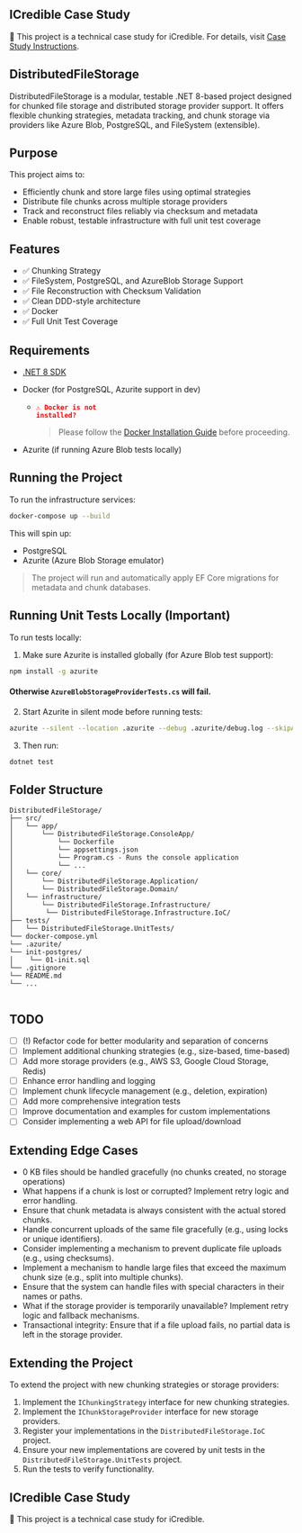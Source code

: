 ## ICredible Case Study

🔹 This project is a technical case study for iCredible. For details, visit [Case Study Instructions](./documentation/case-study/Senior_Software_Developer_Case_Study.pdf).

## DistributedFileStorage

DistributedFileStorage is a modular, testable .NET 8-based project designed for chunked file storage and distributed storage provider support. 
It offers flexible chunking strategies, metadata tracking, and chunk storage via providers like Azure Blob, PostgreSQL, and FileSystem (extensible).

## Purpose

This project aims to:
- Efficiently chunk and store large files using optimal strategies
- Distribute file chunks across multiple storage providers
- Track and reconstruct files reliably via checksum and metadata
- Enable robust, testable infrastructure with full unit test coverage

## Features

- ✅ Chunking Strategy
- ✅ FileSystem, PostgreSQL, and AzureBlob Storage Support
- ✅ File Reconstruction with Checksum Validation
- ✅ Clean DDD-style architecture
- ✅ Docker
- ✅ Full Unit Test Coverage

## Requirements

- [.NET 8 SDK](https://dotnet.microsoft.com/download/dotnet/8.0)
- Docker (for PostgreSQL, Azurite support in dev)
    - <code style="color : red">⚠️ **Docker is not installed?**</code>  
        > Please follow the [Docker Installation Guide](./documentation/docker-installation.md) before proceeding.

- Azurite (if running Azure Blob tests locally)

## Running the Project

To run the infrastructure services:

```bash
docker-compose up --build
```

This will spin up:
- PostgreSQL
- Azurite (Azure Blob Storage emulator)

> The project will run and automatically apply EF Core migrations for metadata and chunk databases.

## Running Unit Tests Locally (Important)

To run tests locally:

1. Make sure Azurite is installed globally (for Azure Blob test support):

```bash
npm install -g azurite
```
#### Otherwise `AzureBlobStorageProviderTests.cs` will fail.

2. Start Azurite in silent mode before running tests:

```bash
azurite --silent --location .azurite --debug .azurite/debug.log --skipApiVersionCheck
```

3. Then run:

```bash
dotnet test
```

## Folder Structure

```
DistributedFileStorage/
├── src/
│   └── app/
│       └── DistributedFileStorage.ConsoleApp/
│           └── Dockerfile
│           └── appsettings.json
│           └── Program.cs - Runs the console application
│           └── ...
│   └── core/
│       └── DistributedFileStorage.Application/
│       └── DistributedFileStorage.Domain/
│   └── infrastructure/
│       └── DistributedFileStorage.Infrastructure/
│        └── DistributedFileStorage.Infrastructure.IoC/
├── tests/
│   └── DistributedFileStorage.UnitTests/
└── docker-compose.yml
└── .azurite/
└── init-postgres/
│    └── 01-init.sql
└── .gitignore
└── README.md
└── ...
    

```
## TODO
- [ ] (!) Refactor code for better modularity and separation of concerns
- [ ] Implement additional chunking strategies (e.g., size-based, time-based)
- [ ] Add more storage providers (e.g., AWS S3, Google Cloud Storage, Redis)
- [ ] Enhance error handling and logging
- [ ] Implement chunk lifecycle management (e.g., deletion, expiration)
- [ ] Add more comprehensive integration tests
- [ ] Improve documentation and examples for custom implementations
- [ ] Consider implementing a web API for file upload/download

## Extending Edge Cases 
- 0 KB files should be handled gracefully (no chunks created, no storage operations)
- What happens if a chunk is lost or corrupted? Implement retry logic and error handling.
- Ensure that chunk metadata is always consistent with the actual stored chunks.
- Handle concurrent uploads of the same file gracefully (e.g., using locks or unique identifiers).
- Consider implementing a mechanism to prevent duplicate file uploads (e.g., using checksums).
- Implement a mechanism to handle large files that exceed the maximum chunk size (e.g., split into multiple chunks).
- Ensure that the system can handle files with special characters in their names or paths.
- What if the storage provider is temporarily unavailable? Implement retry logic and fallback mechanisms.
- Transactional integrity: Ensure that if a file upload fails, no partial data is left in the storage provider.


## Extending the Project
To extend the project with new chunking strategies or storage providers:
1. Implement the `IChunkingStrategy` interface for new chunking strategies.
2. Implement the `IChunkStorageProvider` interface for new storage providers.
3. Register your implementations in the `DistributedFileStorage.IoC` project.
4. Ensure your new implementations are covered by unit tests in the `DistributedFileStorage.UnitTests` project.
5. Run the tests to verify functionality.


## ICredible Case Study

🔹 This project is a technical case study for iCredible.
